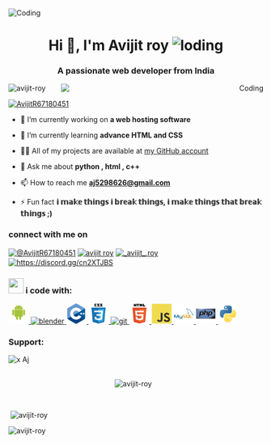 <img align="center" alt="Coding" width="100%" height="250" src="https://s8.gifyu.com/images/tech-x-aj.gif">
<h1 align="center">Hi 👋, I'm Avijit roy   <img src="https://camo.githubusercontent.com/fb070d9f71a64edbafed08519130d75e7e0a0a69665d50d94ad095157f702e59/68747470733a2f2f6d656469612e67697068792e636f6d2f6d656469612f6d47634e6a736657416a593541455a4e77362f67697068792e676966" alt="loding" width="80" height="80"></h1>
<h3 align="center">A passionate web developer from India</h3>
<p align="right"><img alt="Coding" width="400" src="https://gifimage.net/wp-content/uploads/2017/09/anime-thank-you-gif-11.gif" align="right"></p>

<p align="left"> <img src="https://komarev.com/ghpvc/?username=avijit-roy&label=Profile%20views&color=0e75b6&style=flat" alt="avijit-roy" /> </p>

<p align="left"> <a href="https://twitter.com/AvijitR67180451" target="blank"><img src="https://img.shields.io/twitter/follow/AvijitR67180451?logo=twitter&style=for-the-badge" alt="AvijitR67180451" /></a> </p>

- 🔭 I’m currently working on **a web hosting software**

- 🌱 I’m currently learning **advance HTML and CSS**

- 👨‍💻 All of my projects are available at [my GitHub account](https://github.com/Avijit-roy)

- 💬 Ask me about **python , html , c++**

- 📫 How to reach me **aj5298626@gmail.com**

- ⚡ Fun fact **𝕚 𝕞𝕒𝕜𝕖 𝕥𝕙𝕚𝕟𝕘𝕤 𝕚 𝕓𝕣𝕖𝕒𝕜 𝕥𝕙𝕚𝕟𝕘𝕤, 𝕚 𝕞𝕒𝕜𝕖 𝕥𝕙𝕚𝕟𝕘𝕤 𝕥𝕙𝕒𝕥 𝕓𝕣𝕖𝕒𝕜 𝕥𝕙𝕚𝕟𝕘𝕤 ;)**

<h3 align="left">connect with me on</h3>
<p align="left">
<a href=https://twitter.com/AvijitR67180451 target="blank"><img align="center" src="https://raw.githubusercontent.com/rahuldkjain/github-profile-readme-generator/master/src/images/icons/Social/twitter.svg" alt="@AvijitR67180451" height="30" width="40" /></a>
<a href="https://linkedin.com/in/avijit roy" target="blank"><img align="center" src="https://raw.githubusercontent.com/rahuldkjain/github-profile-readme-generator/master/src/images/icons/Social/linked-in-alt.svg" alt="avijit roy" height="30" width="40" /></a>
<a href="https://instagram.com/_avijit_.roy" target="blank"><img align="center" src="https://raw.githubusercontent.com/rahuldkjain/github-profile-readme-generator/master/src/images/icons/Social/instagram.svg" alt="_avijit_.roy" height="30" width="40" /></a>
<a href="https://discord.gg/https://discord.gg/cn2XTJBS" target="blank"><img align="center" src="https://raw.githubusercontent.com/rahuldkjain/github-profile-readme-generator/master/src/images/icons/Social/discord.svg" alt="https://discord.gg/cn2XTJBS" height="30" width="40" /></a>
</p>

<h3 align="left"><img src="https://camo.githubusercontent.com/63371d36886ee658f5a97401f393e1ab1684b2fd3de674b8f5efc7d410b2a3d0/68747470733a2f2f6d656469612e67697068792e636f6d2f6d656469612f57556c706c634d704f43456d5447427442572f67697068792e676966" width="30" height="30">   i code with:</h3>
<p align="left"> <a href="https://developer.android.com" target="_blank" rel="noreferrer"> <img src="https://raw.githubusercontent.com/devicons/devicon/master/icons/android/android-original-wordmark.svg" alt="android" width="40" height="40"/> </a> <a href="https://www.blender.org/" target="_blank" rel="noreferrer"> <img src="https://download.blender.org/branding/community/blender_community_badge_white.svg" alt="blender" width="40" height="40"/> </a> <a href="https://www.w3schools.com/cpp/" target="_blank" rel="noreferrer"> <img src="https://raw.githubusercontent.com/devicons/devicon/master/icons/cplusplus/cplusplus-original.svg" alt="cplusplus" width="40" height="40"/> </a> <a href="https://www.w3schools.com/css/" target="_blank" rel="noreferrer"> <img src="https://raw.githubusercontent.com/devicons/devicon/master/icons/css3/css3-original-wordmark.svg" alt="css3" width="40" height="40"/> </a> <a href="https://git-scm.com/" target="_blank" rel="noreferrer"> <img src="https://www.vectorlogo.zone/logos/git-scm/git-scm-icon.svg" alt="git" width="40" height="40"/> </a> <a href="https://www.w3.org/html/" target="_blank" rel="noreferrer"> <img src="https://raw.githubusercontent.com/devicons/devicon/master/icons/html5/html5-original-wordmark.svg" alt="html5" width="40" height="40"/> </a> <a href="https://developer.mozilla.org/en-US/docs/Web/JavaScript" target="_blank" rel="noreferrer"> <img src="https://raw.githubusercontent.com/devicons/devicon/master/icons/javascript/javascript-original.svg" alt="javascript" width="40" height="40"/> </a> <a href="https://www.mysql.com/" target="_blank" rel="noreferrer"> <img src="https://raw.githubusercontent.com/devicons/devicon/master/icons/mysql/mysql-original-wordmark.svg" alt="mysql" width="40" height="40"/> </a> <a href="https://www.php.net" target="_blank" rel="noreferrer"> <img src="https://raw.githubusercontent.com/devicons/devicon/master/icons/php/php-original.svg" alt="php" width="40" height="40"/> </a> <a href="https://www.python.org" target="_blank" rel="noreferrer"> <img src="https://raw.githubusercontent.com/devicons/devicon/master/icons/python/python-original.svg" alt="python" width="40" height="40"/> </a> </p>

<h3 align="left">Support:</h3>
<p><a href="https://www.buymeacoffee.com/x Aj"> <img align="left" src="https://cdn.buymeacoffee.com/buttons/v2/default-yellow.png" height="50" width="210" alt="x Aj" /></a></p><br><br>

<p align="left"><img src="https://github-readme-stats.vercel.app/api/top-langs?username=avijit-roy&show_icons=true&locale=en&layout=compact" alt="avijit-roy" /></p><br>

<p>&nbsp;<img align="centre" src="https://github-readme-stats.vercel.app/api?username=avijit-roy&show_icons=true&locale=en" alt="avijit-roy" /></p>

<p><img align="centre" src="https://github-readme-streak-stats.herokuapp.com/?user=avijit-roy&" alt="avijit-roy" /></p>
